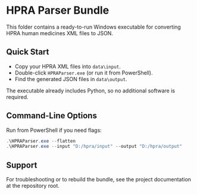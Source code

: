 # HPRA Parser Bundle

This folder contains a ready-to-run Windows executable for converting HPRA human medicines XML files to JSON.

## Quick Start
- Copy your HPRA XML files into `data\input`.
- Double-click `HPRAParser.exe` (or run it from PowerShell).
- Find the generated JSON files in `data\output`.

The executable already includes Python, so no additional software is required.

## Command-Line Options
Run from PowerShell if you need flags:
```powershell
.\HPRAParser.exe --flatten
.\HPRAParser.exe --input "D:/hpra/input" --output "D:/hpra/output"
```

## Support
For troubleshooting or to rebuild the bundle, see the project documentation at the repository root.
